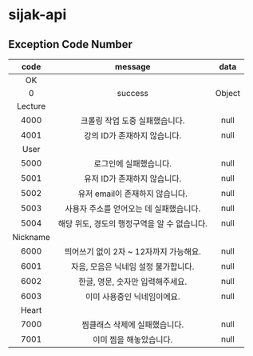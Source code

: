 # sijak-api

## Exception Code Number
|code|message|data|
|:--:|:-------:|:--:|
|OK|||
|0|success|Object|
|Lecture|||
|4000|크롤링 작업 도중 실패했습니다.|null|
|4001|강의 ID가 존재하지 않습니다.|null|
|User|||
|5000|로그인에 실패했습니다.|null|
|5001|유저 ID가 존재하지 않습니다.|null|
|5002|유저 email이 존재하지 않습니다.|null|
|5003|사용자 주소를 얻어오는 데 실패했습니다.|null|
|5004|해당 위도, 경도의 행정구역을 알 수 없습니다.|null|
|Nickname||
|6000|띄어쓰기 없이 2자 ~ 12자까지 가능해요.|null|
|6001|자음, 모음은 닉네임 설정 불가합니다.|null|
|6002|한글, 영문, 숫자만 입력해주세요.|null|
|6003|이미 사용중인 닉네임이에요.|null|
|Heart||
|7000|찜클래스 삭제에 실패했습니다.|null|
|7001|이미 찜을 해놓았습니다.|null|